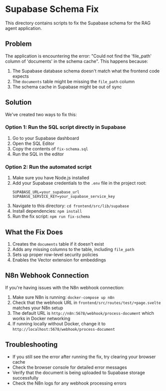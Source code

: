 # Supabase Schema Fix

This directory contains scripts to fix the Supabase schema for the RAG agent application.

## Problem

The application is encountering the error: "Could not find the 'file_path' column of 'documents' in the schema cache". This happens because:

1. The Supabase database schema doesn't match what the frontend code expects
2. The `documents` table might be missing the `file_path` column
3. The schema cache in Supabase might be out of sync

## Solution

We've created two ways to fix this:

### Option 1: Run the SQL script directly in Supabase

1. Go to your Supabase dashboard
2. Open the SQL Editor
3. Copy the contents of `fix-schema.sql`
4. Run the SQL in the editor

### Option 2: Run the automated script

1. Make sure you have Node.js installed
2. Add your Supabase credentials to the `.env` file in the project root:
   ```
   SUPABASE_URL=your_supabase_url
   SUPABASE_SERVICE_KEY=your_supabase_service_key
   ```
3. Navigate to this directory: `cd frontend/src/lib/supabase`
4. Install dependencies: `npm install`
5. Run the fix script: `npm run fix-schema`

## What the Fix Does

1. Creates the `documents` table if it doesn't exist
2. Adds any missing columns to the table, including `file_path`
3. Sets up proper row-level security policies
4. Enables the Vector extension for embeddings

## N8n Webhook Connection

If you're having issues with the N8n webhook connection:

1. Make sure N8n is running: `docker-compose up n8n`
2. Check that the webhook URL in `frontend/src/routes/test/+page.svelte` matches your N8n setup
3. The default URL is `http://n8n:5678/webhook/process-document` which works in Docker networking
4. If running locally without Docker, change it to `http://localhost:5678/webhook/process-document`

## Troubleshooting

- If you still see the error after running the fix, try clearing your browser cache
- Check the browser console for detailed error messages
- Verify that the document is being uploaded to Supabase storage successfully
- Check the N8n logs for any webhook processing errors 